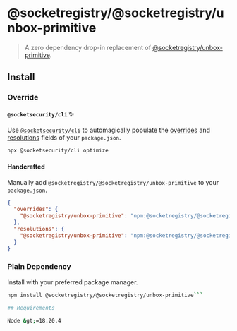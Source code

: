 # @socketregistry/@socketregistry/unbox-primitive

> A zero dependency drop-in replacement of
> [@socketregistry/unbox-primitive](https://www.npmjs.com/package/@socketregistry/unbox-primitive).

## Install

### Override

#### `@socketsecurity/cli` :sparkles:

Use [`@socketsecurity/cli`](https://www.npmjs.com/package/@socketsecurity/cli)
to automagically populate the
[overrides](https://docs.npmjs.com/cli/v9/configuring-npm/package-json#overrides)
and [resolutions](https://yarnpkg.com/configuration/manifest#resolutions) fields
of your `package.json`.

```sh
npx @socketsecurity/cli optimize
```

#### Handcrafted

Manually add `@socketregistry/@socketregistry/unbox-primitive` to your
`package.json`.

```json
{
  "overrides": {
    "@socketregistry/unbox-primitive": "npm:@socketregistry/@socketregistry/unbox-primitive@^1"
  },
  "resolutions": {
    "@socketregistry/unbox-primitive": "npm:@socketregistry/@socketregistry/unbox-primitive@^1"
  }
}
```

### Plain Dependency

Install with your preferred package manager.

````sh
npm install @socketregistry/@socketregistry/unbox-primitive```

## Requirements

Node &gt;=18.20.4
````
